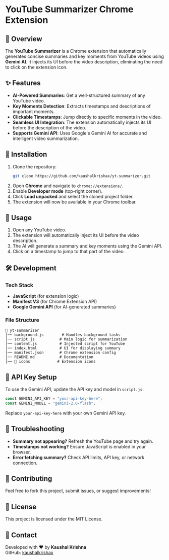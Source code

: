 # YouTube Summarizer Chrome Extension

## 📌 Overview
The **YouTube Summarizer** is a Chrome extension that automatically generates concise summaries and key moments from YouTube videos using **Gemini AI**. It injects its UI before the video description, eliminating the need to click on the extension icon.

## ✨ Features
- **AI-Powered Summaries**: Get a well-structured summary of any YouTube video.
- **Key Moments Detection**: Extracts timestamps and descriptions of important moments.
- **Clickable Timestamps**: Jump directly to specific moments in the video.
- **Seamless UI Integration**: The extension automatically injects its UI before the description of the video.
- **Supports Gemini API**: Uses Google's Gemini AI for accurate and intelligent video summarization.

## 🚀 Installation
1. Clone the repository:
   ```sh
   git clone https://github.com/kaushalkrishax/yt-summarizer.git
   ```
2. Open **Chrome** and navigate to `chrome://extensions/`.
3. Enable **Developer mode** (top-right corner).
4. Click **Load unpacked** and select the cloned project folder.
5. The extension will now be available in your Chrome toolbar.

## 📖 Usage
1. Open any YouTube video.
2. The extension will automatically inject its UI before the video description.
3. The AI will generate a summary and key moments using the Gemini API.
4. Click on a timestamp to jump to that part of the video.

## 🛠️ Development
### Tech Stack
- **JavaScript** (for extension logic)
- **Manifest V3** (for Chrome Extension API)
- **Google Gemini API** (for AI-generated summaries)

### File Structure
```
📂 yt-summarizer
│── background.js        # Handles background tasks
│── script.js           # Main logic for summarization
│── content.js          # Injected script for YouTube
│── index.html          # UI for displaying summary
│── manifest.json       # Chrome extension config
│── README.md           # Documentation
│── 📁 icons            # Extension icons
```

## 🔧 API Key Setup
To use the Gemini API, update the API key and model in `script.js`:
```js
const GEMINI_API_KEY = "your-api-key-here";
const GEMINI_MODEL = "gemini-2.0-flash";
```
Replace `your-api-key-here` with your own Gemini API key.

## 🔧 Troubleshooting
- **Summary not appearing?** Refresh the YouTube page and try again.
- **Timestamps not working?** Ensure JavaScript is enabled in your browser.
- **Error fetching summary?** Check API limits, API key, or network connection.

## 🤝 Contributing
Feel free to fork this project, submit issues, or suggest improvements!

## 📜 License
This project is licensed under the MIT License.

## 🔗 Contact
Developed with ❤️ by **Kaushal Krishna**  
GitHub: [kaushalkrishax](https://github.com/kaushalkrishax)

